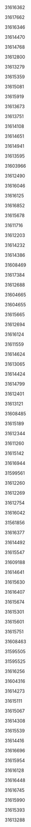 31616362

31617662

31616346

31614470

31614768

31612800

31613279

31615359

31615081

31615919

31613673

31613751

31614108

31614651

31614941

31613595

31603966

31612490

31616046

31616125

31616852

31615678

31611716

31612203

31614232

31614386

31608469

31617384

31612688

31604665

31604655

31615665

31612694

31616124

31611559

31614624

31613065

31614424

31614799

31612401

31613121

31608485

31615189

31612344

31611260

31615142

31616944

31599561

31612260

31612269

31612754

31616042

31561856

31616377

31614492

31615547

31609188

31614641

31615630

31616407

31615674

31615301

31615601

31615751

31608463

31595505

31595525

31616256

31604316

31614273

31615111

31615067

31614308

31615539

31614416

31616696

31615954

31616128

31616448

31616745

31615990

31615393

31613288

